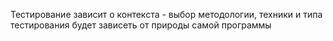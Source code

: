 Тестирование зависит о контекста - выбор методологии, техники и типа тестирования будет зависеть от природы самой программы